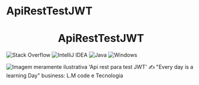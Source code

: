# ApiRestTestJWT

<h1 align="center"> ApiRestTestJWT </h1> 

![Stack Overflow](https://img.shields.io/badge/-Stackoverflow-FE7A16?style=for-the-badge&logo=stack-overflow&logoColor=white)
![IntelliJ IDEA](https://img.shields.io/badge/IntelliJIDEA-000000.svg?style=for-the-badge&logo=intellij-idea&logoColor=white)
![Java](https://img.shields.io/badge/java-%23ED8B00.svg?style=for-the-badge&logo=java&logoColor=white)
![Windows](https://img.shields.io/badge/Windows-0078D6?style=for-the-badge&logo=windows&logoColor=white)

![Imagem meramente ilustrativa](https://supertokens.com/static/b0172cabbcd583dd4ed222bdb83fc51a/9af93/jwt-structure.png)
'Api rest para test JWT'
✍ "Every day is a learning Day"
business: L.M code e Tecnologia 
